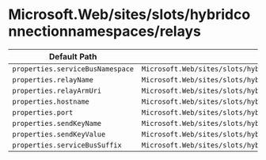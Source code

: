 # Microsoft.Web/sites/slots/hybridconnectionnamespaces/relays

| Default Path | Alias |
|---|---|
| `properties.serviceBusNamespace` | `Microsoft.Web/sites/slots/hybridconnectionnamespaces/relays/serviceBusNamespace` |
| `properties.relayName` | `Microsoft.Web/sites/slots/hybridconnectionnamespaces/relays/relayName` |
| `properties.relayArmUri` | `Microsoft.Web/sites/slots/hybridconnectionnamespaces/relays/relayArmUri` |
| `properties.hostname` | `Microsoft.Web/sites/slots/hybridconnectionnamespaces/relays/hostname` |
| `properties.port` | `Microsoft.Web/sites/slots/hybridconnectionnamespaces/relays/port` |
| `properties.sendKeyName` | `Microsoft.Web/sites/slots/hybridconnectionnamespaces/relays/sendKeyName` |
| `properties.sendKeyValue` | `Microsoft.Web/sites/slots/hybridconnectionnamespaces/relays/sendKeyValue` |
| `properties.serviceBusSuffix` | `Microsoft.Web/sites/slots/hybridconnectionnamespaces/relays/serviceBusSuffix` |


